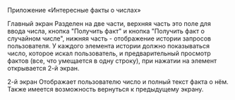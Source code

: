 Приложение «Интересные факты о числах»

Главный экран
Разделен на две части, верхняя часть это поле для ввода числа, кнопка "Получить факт" и кнопка "Получить факт о случайном числе", нижняя часть - отображение истории запросов пользователя. У каждого элемента истории должно показываться число, которое искал пользователь, и предварительный просмотр фактов (все, что умещается в одну строку), при нажатии на элемент открывается 2-й экран.

2-й экран
Отображает пользователю число и полный текст факта о нём. Также имеется возможность вернуться к предыдущему экрану.
